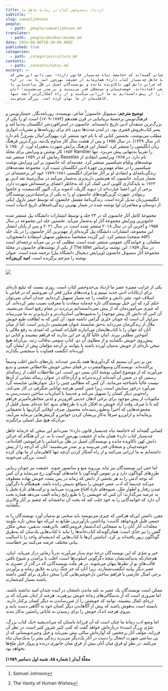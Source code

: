 ```yaml
---
title: ازدیاد بی‌حدوحصر کتاب در زمانهٔ جاهل ما
subtitle: ''
slug: samueljohnson
people:
  - path: _people/samueljohnson.md
translator:
  - path: _people/omidkarimzade.md
date: 2024-08-06T20:30:00.000Z
published: true
categories:
  - path: _categories/culture.md
contents:
  - path: _contents/notes.md
excerpt: >-
  کسانی گفته‌اند که «جامعهٔ تباه چه‌بسیار قانون دارد»؛ نمی دانم این سخن که
  «زمانهٔ جاهل چه‌بسیار کتاب دارد» همان‌مایه از حقیقت بهره‌ور است یا نه. در آن
  هنگام که خزاین دانش کهن ناکاویده مانده و نویسندگان اصیل در ظلِّ بی‌اعتنایی یا
  فراموشی افتاده‌اند، خوشه‌چینان و منتحلان قدر می‌بینند و بر صدر می‌نشینند؛ آنان
  که آنچه را از پیش داشته‌ایم به ما ارزانی می‌کنند و از راه آشکارکردن آنچه تنها
  کاهلی‌مان از ما نهان کرده است، بزرگی می‌جویند.
---
```



**توضیح مترجم:** 
سمیوئل جانسون[^1] شاعر، نویسنده، روزنامه‌نگار، جستارنویس و فرهنگ‌نویس برجستۀ بریتانیایی در قرن هجدهم (۱۷۸۴-۱۷۰۹) است. او را یکی از بزرگ‌ترین منتقدان ادبی تاریخ دانسته‌اند. جانسون در استرافوردشر انگلستان به‌دنیا آمد و پسر کتاب‌فروش فقیری بود. در لندن مدت‌ها بدون نام برای روزنامه‌ها و نشریات ادواری مطلب می‌نوشت. نخستین کتابی که با نام خود منتشر کرد *بیهودگی آمال بشری*[^2] نام دارد (در سال ۱۷۴۹). در سال ۱۷۵۵ و پس از هشت سال کار مداومِ یک‌تنه، بزرگ‌ترین فرهنگ زبان انگلیسی را منتشر کرد. انتشار این فرهنگ برایش شهرت به‌هم‌راه آورد. از ۱۷۵۰ تا ۱۷۵۲ کار نوشتن و ویرایش برای مجلۀ  Rambler را تقریباً به‌تنهایی پیش می‌برد. تنها رمانش که در ۱۷۵۹ منتشر شد Rasselas نام دارد. در ۱۷۶۵ ویرایشی انتقادی از نوشته‌های ویلیام شیکسپیر منتشر کرد. مقدمه‌ای که جانسون بر این ویرایش نوشت شیکسپیر را در مقام مهم‌ترین چهرۀ ادبی انگلستان تثبیت کرد. مجموعۀ مقدمه‌های زندگی‌نامه‌ای و انتقادی او بر آثار شاعران انگلیسی ۱۸۸۱-۱۷۷۹ خود اثر برجسته‌ای در زمینۀ نقد ادبی به‎شمار می‌آید. جانسون که هم‌نشین دل‌پذیری به‌شمار می‌آمد در سال ۱۷۶۴ به پایه‌گذاری کلوبی ادبی کمک کرد که به‌خاطر اعضای برجسته‌اش شهرت دارد. برخی از این اعضا عبارت‌اند از: دیوید گاریک، ادموند برک، آلیور گلدسمیت، و جاشوا رینولدز. شهرت گزین‌گویه‌های جانسون او را به یکی از پراستنادترین نویسندگان انگلیسی‌زبان تبدیل کرده است. زندگی‌نامۀ مفصل جانسون که توسط جیمز بازوِل (یکی از دوستان و معاشران او) نوشته شده در شمار بهترین زندگی‌نامه‌های تاریخ ادبیات است.
<br><br>
مجموعۀ کامل آثار جانسون که در ۲۳ جلد و توسط انتشارات دانشگاه ییل منتشر شده جامع‌ترین ویرایش مجموعۀ آثار او به‌شمار می‌آید. نخستین جلد این مجموعه در سال ۱۹۵۵ و آخرین آن در سال ۲۰۱۸ منتشر شده است. در سال ۲۰۲۱ و پس از پایان انتشار این مجموعه، انتشارات دانشگاه ییل گزیده‌ای از مهم‌ترین آثار جانسون را در یک جلد (۸۵۳ صفحه) منتشر کرد. این گزیده مشخصاً به‌منظور تسهیل استفادۀ دانشجویان، معلمان، و خوانندگان عمومی منتشر شده است. مطلبی که در پی می‌آید ترجمه‌ای است از یکی از نوشته‌های جانسون در مجلۀ The Idler در سال ۱۷۵۹. این نوشته براساس مجموعۀ آثار سمیوئل جانسون (ویرایش دیجیتال دانشگاه ییل) ترجمه شده است. عنوان نوشته را مترجم برگزیده است.
**امید کریم‌زاده**

----------

[^1]: Samuel Johnson
[^2]: The Vanity of Human Wishes

![](https://assets.tina.io/b6b0cb5c-4b1b-43f4-9bea-8d6867c09320/Philosophers/Samuel_Johnson_bw.jpeg)

<br>
یکی از غرایب ممیزۀ عصر ما ازدیاد بی‌حدوحصر کتاب است. روزی نیست که تبلیغ تازه‌ای برای ارتکابات ادبی جدید نبینیم و با وعده‌های مکرر فخر آن نفروشیم که در قیاس با اسلاف خود، نشر دانش و حکمت را چه بسیار تسهیل کرده‌ایم. چندان آسان نمی‌توان حکم کرد که این خیل نویسندگان تازه چه‌مایه سعادت یا معرفت نصیب بشر کرده‌اند. آن که چیزی می‌آموزدمان که از پیش نمی‌دانسته‌ایم بی‌تردید در مقام رفیع استاد می‌نشیند. آن ‌کس که دانش (از پیش موجود) را به‌شیوه‌هایی آسان‌یاب‌تر و دل‌پذیرتر به ما می‌رساند سزاوار آن است که چونان خیّری گرامی داشته شود؛ آن کس که به لطافت طبع خویش ملال از زندگی‌مان می‌زداید به‌حق شایستۀ عنوان هم‌نشینی دل‌پذیر است. اما از میان آنان که جهان را با کتاب‌هایشان می‌انبارند قلیل‌اند کسانی که امیدی به رفع ملالی یا آموختن مطلبی ببرند. اینان غالباً کاری جز این ندارند که فراهم بنشینند و کتابی دو پیشِ‌روی خویش بگشایند و از مطاوی آن دو، کتابِ سومی به‌قالب‌ زنند، بی‌آن‌که هیچ سخن تازه‌ای از خویش به‌میان آورده باشند یا بتوانند بر آن‌چه مؤلفان پیش از ایشان گرد آورده‌اند انگشت قضاوت یا سنجشی بگذارند.
<br> <br>
من بر سرِ آن نیستم که گردآوری‌ها همه یک‌سر عبث‌اند. پاره‌های دانش اغلب وسیعاً پراکنده‌اند. نویسندگان وسیع‌المشرب در قفای سخن خویش ملاحظاتی ضمنی و بدیع می‌آورند که از موضوع اصلی نوشتۀ آنان بسی دور است. این ملاحظات اغلب از رساله‌ای رسمی که در ضمن آن آمده‌اند ارزنده‌تراند و ازآن‌جاکه در عنوان رساله نشانی از آن‌ها نیست غالباً ناشناخته می‌مانند. آن کس که مطالبی چنین را ذیل عنوان‌هایی شایسته گرد می‌آورد درخور ستایش است، زیرا چنین کسی هرچند توانایی شگرفی در کار نمی‌کند، راه‌جویی دیگر کسان را تسهیل می‌کند و چه‌بسا با آسان‌یاب ساختن دست‌رسی به مکتوبات از پیش موجود برای برخی اذهان جدیتی افزون‌تر و لذتی مخاطره‌آمیزتر فراهم کند تا با صرف وقت آزاد خویش به افکار تازه یا طرح‌های بدیع. اما عده‌ای بسیار قلیل از مجموعه‌هایی که اخیراً به‌طبع رسیده‌اند محصول صرف اوقاتی گران‌بها یا تحقیقاتی پرمایه‌اند و ازاین‌رو صرفاً به‌کارِ پریشان کردن حواس و گزینش‌هایی بی‌مایه می‌آیند، بی‌آن‌که هیچ میل اصیلی برانگیزند.
<br> <br>
کسانی گفته‌اند که «جامعۀ تباه چه‌بسیار قانون دارد»؛ نمی‌دانم این سخن که «زمانۀ جاهل چه‌بسیار کتاب دارد» همان مایه از حقیقت بهره‌ور است یا نه. در آن هنگام که خزائن دانش کهن ناکاویده مانده و نویسندگان اصیل در ظلِّ بی‌اعتنایی یا فراموشی افتاده‌اند، خوشه‌چینان و منتحلان قدر می‌بینند و بر صدر می‌نشینند؛ آنان که آن‌چه را از پیش داشته‌ایم به ما ارزانی می‌کنند و از راه آشکار کردن آن‌چه تنها کاهلی‌مان از ما نهان کرده است، بزرگی می‌جویند.
<br> <br>
اما حتی این نویسندگان نیز نباید بی‌رویه منع و سانسور شوند. حقیقت نیز چونان زیبایی طرزهای گوناگون دارد و بر نفوس گونه‌گون با جامه‌های گونه‌گون رخ می‌نماید و آن‌ کس که توجه آدمی را به هر بخشی از دانش که زمانه در پسِ پشت خویش نهاده معطوف می‌کند چه‌بسا که ادب عصر خویش را به‌واقع به‌پیش رانده باشد. هم‌هنگام با دگرگون شدن رفتار و اطوارِ ملل، شیوه‌های تازۀ اقناع ضرورت می‌یابند و ترکیب‌های تازۀ تخیل پا به عرصه می‌گذارند؛ آن کس که خویشتن را با طبع رایج زمانه الفت می‌دهد هماره بخت آن دارد که خوانندگانی را به خود جلب کند که بخت آن نداشته‌اند که چشم بر آثار والاتری بگشایند.
<br> <br>
مقرر داشتن این‌که هرکس که چیزی می‌نویسد باید سخنی نو به‌میان آورد نویسندگان را به جمعی قلیل فروخواهد کاست؛ واداشتن بارآورترین طبایع به این‌که تنها سخن تازه بگویند مجلدات آثار آنان را به صفحاتی اندک‌شمار فرومی‌کاهد. بااین‌همه، به‌یقین، سخنِ مکرّر گفتن را نیز حدّی است؛ همان‌گونه‌که کتاب‌خانه‌ها را نباید با کتاب‌هایی یک‌سان که به‌طرق گوناگون زیور‌ یافته‌اند پر کرد، انباشتن آن‌ها با کتاب‌هایی که اندیشه‌ای واحد را با اسالیب بیانی مختلف عرضه می‌کنند نیز خطاست.
<br> <br>
خیر و شرّی که این نویسندگان درجۀ دوم به‌بار می‌آورند ندرتاً زمانی دراز می‌پاید. اینان، هم‌چنان‌که پدیدآمدنشان نتیجۀ دگرگونی اسلوب‌ها است، اغلب با برآمدن و شیوع یافتن قالب‌های نو از نظرها پنهان می‌شوند. در هر ملّت نویسندگانی که در گذر از عصری به عصر دیگر بپایند انگشت‌شمارند، زیرا آنان که جز چنگ زدن به علایق زمانه و برآوردن برخی امیال عارضی یا فراهم ساختن دل‌خوشی‌هایی گذرا سخن دیگری برای گفتن داشته باشند بسیار کم‌شمارند.
<br> <br>
ممکن است نویسندگانِ یک عصر به بلند ماندن نامشان در آینده چندان امید نداشته باشند، اما ضروری است که از بدسگالی‌های زمانۀ خویش بپرهیزند. هرچند از اینان نمی‌آید که بر ذره‌ای کمال بنشینند، توانند که خویشتن را از شررساندن به دیگر کسان برکنار دارند. بایسته است به‌هوش باشند که پیش از آگاهاندن دیگر کسان خود به آگاهی دست یابند و نیروی هرچند اندک خویش را برای رسیدن به غایاتی راستین به‌کار بندند.
<br> <br>
اما وضع ادب زمانۀ ما چنان است که آن فرزانۀ باستان که می‌اندیشید «یک کتاب بزرگ، شرّی بزرگ است» درباره‌اش خواهد گفت که کتبِ کثیر شرورِ کثیر است. در نظر آن فرزانه، مؤلّف آثار پرحجمی که آوازه‌اش سالی بیش نمی‌پاید و خیل وجیزه‌نویسانی که از پی ساعتی شهرت انتحال را دست در آثار یک‌دیگر می‌برند زندگی بشر را به‌یک‌سان تباه می‌کنند. در نظرِ او فرقِ میان آنان بیش از فرقِ میان جانوری درنده و پرواز خیل ملخ‌ها نخواهد بود.
<br>
<br>
<div dir="auto" align="left" style="font-weight: bold"> مجلّهٔ آیدلر ( شماره ۸۵، شنبه اول دسامبر ۱۷۵۹)</div>
